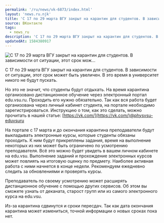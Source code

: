 ```yaml
---
permalink: '/ru/news/vk-6873/index.html'
layout: 'news.ru.njk'
title: 'С 17 по 29 марта ВГУ закрыт на карантин для студентов. В зависимости от ситуации, этот срок мож…'
source: ВКонтакте
tags:
  - news_ru
description: 'С 17 по 29 марта ВГУ закрыт на карантин для студентов. В зависимости от ситуации, этот срок мож…'
updatedAt: 1584380917
---
```

![С 17 по 29 марта ВГУ закрыт на карантин для студентов. В зависимости от ситуации, этот срок мож…](https://sun9-46.userapi.com/impg/c858136/v858136678/19bbdd/rRJ7Owalt3U.jpg?size=600x375&quality=96&proxy=1&sign=92664a95592e221c06c5bcf799ed8d28&c_uniq_tag=xacp2tvREo7Z1YTX9Z72qiNGC2OsQwx2p2N_v_CkvAM&type=album)

С 17 по 29 марта ВГУ закрыт на карантин для студентов. В зависимости от ситуации, этот срок может быть увеличен. В это время в университет никого не будут пускать.

Но это не значит, что студенты будут отдыхать. На время карантина организовано дистанционное обучение через электронный портал edu.vsu.ru. Проходить его нужно обязательно. Так как вся работа будет организована через личный кабинет студента, на портале необходимо зарегистрироваться. Инструкцию о том, как это сделать, можно прочитать в нашей статье: [https://vk.com/](https://vk.com/)@physvsu-eduvsuru

На портале с 17 марта и до окончания карантина преподаватели будут выкладывать электронные курсы, которые студенты обязаны проходить. К ним будут прикреплены задания, время на выполнение некоторых из них может быть ограничено по усмотрению преподавателя. Всё это можно будет увидеть в вашем личном кабинете на edu.vsu. Выполнение заданий и прохождение электронных курсов может повлиять на итоговую оценку по предмету. Наиболее активная работа с ними начнется в конце недели. Рекомендуем ежедневно следить за обновлениями и проверять курсы.

Преподаватель по своему усмотрению может расширять дистанционное обучение с помощью других сервисов. Об этом вы сможете узнать от деканата, старост групп или из самого электронного курса на edu.vsu.

Из-за карантина сдвинутся и сроки пересдач. Так как дата окончания карантина может измениться, точной информации о новых сроках пока нет.
